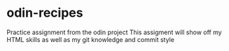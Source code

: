 # odin-recipes
Practice assignment from the odin project 
This assigment will show off my HTML skills as well as my git knowledge and commit style 
